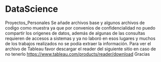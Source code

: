 # DataScience
Proyectos_Personales
Se añade archivos base y algunos archivos de codigo como muestra ya que por convenios de confidencialidad no puedo compartir los origenes de datos, además de algunas de las consultas requieren de accesos a sistemas y ya no laboró en esos lugares y muchos de los trabajos realizados no se podía extraer la información.
Para ver el archivo de Tableau favor descargar el reader del siguiente sitio en caso de no tenerlo https://www.tableau.com/products/reader/download
 Gracias
